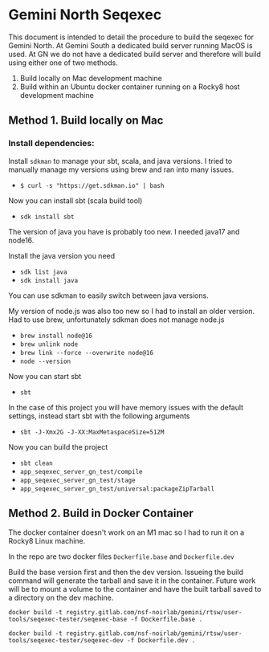 # Gemini North Seqexec

This document is intended to detail the procedure to build the seqexec for Gemini North. At Gemini South a dedicated build server running MacOS is used. At GN we do not have a dedicated build server and therefore will build using either one of two methods.
1. Build locally on Mac development machine
2. Build within an Ubuntu docker container running on a Rocky8 host development machine

## Method 1. Build locally on Mac

### Install dependencies:

Install `sdkman` to manage your sbt, scala, and java versions. I tried to manually manage my versions using brew and ran into many issues.

* `$ curl -s "https://get.sdkman.io" | bash`

Now you can install sbt (scala build tool)
* `sdk install sbt`

The version of java you have is probably too new. I needed java17 and node16.

Install the java version you need
* `sdk list java`
* `sdk install java`

You can use sdkman to easily switch between java versions.

My version of node.js was also too new so I had to install an older version. Had to use brew, unfortunately sdkman does not manage node.js
* `brew install node@16`
* `brew unlink node`
* `brew link --force --overwrite node@16`
* `node --version`

Now you can start sbt
* `sbt`

In the case of this project you will have memory issues with the default settings, instead start sbt with the following arguments
* `sbt -J-Xmx2G -J-XX:MaxMetaspaceSize=512M`

Now you can build the project
* `sbt clean`
* `app_seqexec_server_gn_test/compile`
* `app_seqexec_server_gn_test/stage`
* `app_seqexec_server_gn_test/universal:packageZipTarball`

## Method 2. Build in Docker Container

The docker container doesn't work on an M1 mac so I had to run it on a Rocky8 Linux machine.

In the repo are two docker files `Dockerfile.base` and `Dockerfile.dev`

Build the base version first and then the dev version. Issueing the build command will generate the tarball and save it in the container. Future work will be to mount a volume to the container and have the built tarball saved to a directory on the dev machine.
```
docker build -t registry.gitlab.com/nsf-noirlab/gemini/rtsw/user-tools/seqexec-tester/seqexec-base -f Dockerfile.base .

docker build -t registry.gitlab.com/nsf-noirlab/gemini/rtsw/user-tools/seqexec-tester/seqexec-dev -f Dockerfile.dev .
```